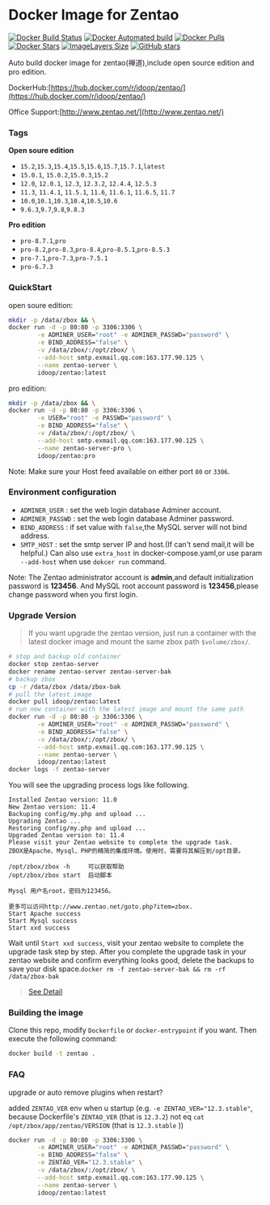 # Docker Image for Zentao
[![Docker Build Status](https://img.shields.io/docker/cloud/build/idoop/zentao)](https://hub.docker.com/r/idoop/zentao/)
[![Docker Automated build](https://img.shields.io/docker/automated/idoop/zentao)](https://hub.docker.com/r/idoop/zentao/)
[![Docker Pulls](https://img.shields.io/docker/pulls/idoop/zentao.svg)](https://hub.docker.com/r/idoop/zentao/)
[![Docker Stars](https://img.shields.io/docker/stars/idoop/zentao)](https://hub.docker.com/r/idoop/zentao/)
[![ImageLayers Size](https://img.shields.io/docker/image-size/idoop/zentao/latest)](https://hub.docker.com/r/idoop/zentao/)
[![GitHub stars](https://img.shields.io/github/stars/idoop/zentao)](https://github.com/idoop/zentao)

Auto build docker image for zentao(禅道),include open source edition and pro edition.

DockerHub:[https://hub.docker.com/r/idoop/zentao/](https://hub.docker.com/r/idoop/zentao/)

Office Support:[http://www.zentao.net/](http://www.zentao.net/)
### Tags

**Open soure edition**

- `15.2`,`15.3`,`15.4`,`15.5`,`15.6`,`15.7`,`15.7.1`,`latest`
- `15.0.1`, `15.0.2`,`15.0.3`,`15.2`
- `12.0`, `12.0.1`, `12.3`, `12.3.2`, `12.4.4`, `12.5.3`
- `11.3`, `11.4.1`, `11.5.1`, `11.6`, `11.6.1`, `11.6.5`, `11.7`
- `10.0`,`10.1`,`10.3`,`10.4`,`10.5`,`10.6`
- `9.6.3`,`9.7`,`9.8`,`9.8.3`

**Pro edition**

- `pro-8.7.1`,`pro`
- `pro-8.2`,`pro-8.3`,`pro-8.4`,`pro-8.5.1`,`pro-8.5.3`
- `pro-7.1`,`pro-7.3`,`pro-7.5.1`
- `pro-6.7.3`

### QuickStart

open soure edition:
``` bash
mkdir -p /data/zbox && \
docker run -d -p 80:80 -p 3306:3306 \
        -e ADMINER_USER="root" -e ADMINER_PASSWD="password" \
        -e BIND_ADDRESS="false" \
        -v /data/zbox/:/opt/zbox/ \
        --add-host smtp.exmail.qq.com:163.177.90.125 \
        --name zentao-server \
        idoop/zentao:latest
```

pro edition:
``` bash
mkdir -p /data/zbox && \
docker run -d -p 80:80 -p 3306:3306 \
        -e USER="root" -e PASSWD="password" \
        -e BIND_ADDRESS="false" \
        -v /data/zbox/:/opt/zbox/ \
        --add-host smtp.exmail.qq.com:163.177.90.125 \
        --name zentao-server-pro \
        idoop/zentao:pro
```

Note: Make sure your Host feed available on either port `80` or `3306`.

### Environment configuration

* `ADMINER_USER` : set the web login database Adminer account.
* `ADMINER_PASSWD` : set the web login database Adminer password. 
* `BIND_ADDRESS` : if set value with `false`,the MySQL server will not bind address.
* `SMTP_HOST` : set the smtp server IP and host.(If can't send mail,it will be helpful.) Can also use `extra_host` in docker-compose.yaml,or use param `--add-host` when use `dokcer run` command.

Note: The Zentao administrator account is **admin**,and default initialization password is **123456**.
      And MySQL root account password is **123456**,please change password when you first login.

### Upgrade Version

> If you want upgrade the zentao version, just run a container with the latest docker image and mount the same zbox path `$volume/zbox/`.

``` bash
# stop and backup old container
docker stop zentao-server
docker rename zentao-server zentao-server-bak
# backup zbox
cp -r /data/zbox /data/zbox-bak
# pull the latest image
docker pull idoop/zentao:latest
# run new container with the latest image and mount the same path
docker run -d -p 80:80 -p 3306:3306 \
        -e ADMINER_USER="root" -e ADMINER_PASSWD="password" \
        -e BIND_ADDRESS="false" \
        -v /data/zbox/:/opt/zbox/ \
        --add-host smtp.exmail.qq.com:163.177.90.125 \
        --name zentao-server \
        idoop/zentao:latest
docker logs -f zentao-server
```
You will see the upgrading process logs like following.
```
Installed Zentao version: 11.0
New Zentao version: 11.4
Backuping config/my.php and upload ...
Upgrading Zentao ...
Restoring config/my.php and upload ...
Upgraded Zentao version to: 11.4
Please visit your Zentao website to complete the upgrade task.
ZBOX是Apache、Mysql、PHP的精简的集成环境。使用时，需要将其解压到/opt目录。

/opt/zbox/zbox -h     可以获取帮助
/opt/zbox/zbox start  启动脚本

Mysql 用户名root，密码为123456。

更多可以访问http://www.zentao.net/goto.php?item=zbox.
Start Apache success
Start Mysql success
Start xxd success
```

Wait until `Start xxd success`, visit your zentao website to complete the upgrade task step by step.
After you complete the upgrade task in your zentao website and confirm everything looks good, delete the backups to save your disk space.`docker rm -f zentao-server-bak && rm -rf /data/zbox-bak`
> [See Detail](https://www.zentao.net/book/zentaopmshelp/67.html)

### Building the image

Clone this repo, modify `Dockerfile` or `docker-entrypoint` if you want.
Then execute the following command:

``` bash
docker build -t zentao .
```

### FAQ
upgrade or auto remove plugins when restart?

added `ZENTAO_VER` env when u startup (e.g. `-e ZENTAO_VER="12.3.stable"`, because Dockerfile's `ZENTAO_VER` (that is `12.3.2`) not eq `cat /opt/zbox/app/zentao/VERSION` (that is `12.3.stable` ))

```bash
docker run -d -p 80:80 -p 3306:3306 \
        -e ADMINER_USER="root" -e ADMINER_PASSWD="password" \
        -e BIND_ADDRESS="false" \
        -e ZENTAO_VER="12.3.stable" \
        -v /data/zbox/:/opt/zbox/ \
        --add-host smtp.exmail.qq.com:163.177.90.125 \
        --name zentao-server \
        idoop/zentao:latest
```
